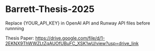 # Barrett-Thesis-2025
Replace {YOUR_API_KEY} in OpenAI API and Runway API files before runnning

Thesis Paper: https://drive.google.com/file/d/1-2EKNX9ThWWZLtZqAUOfUBuFC_XSK1wU/view?usp=drive_link
